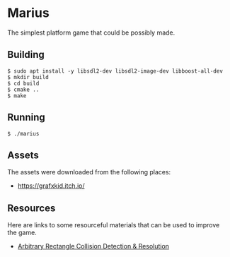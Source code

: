 # Marius

The simplest platform game that could be possibly made.

## Building

    $ sudo apt install -y libsdl2-dev libsdl2-image-dev libboost-all-dev
    $ mkdir build
    $ cd build
    $ cmake ..
    $ make

## Running

    $ ./marius

## Assets

The assets were downloaded from the following places:

  - https://grafxkid.itch.io/

## Resources

Here are links to some resourceful materials that can be used to improve the
game.

* [Arbitrary Rectangle Collision Detection & Resolution](https://www.youtube.com/watch?v=8JJ-4JgR7Dg)
